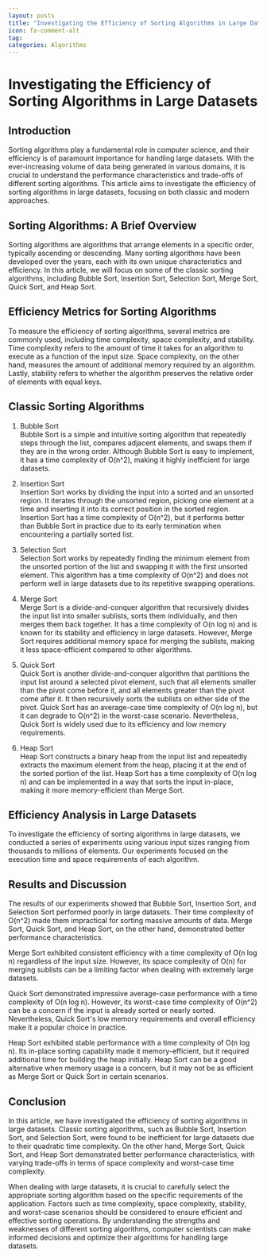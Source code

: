 ```yaml
---
layout: posts
title: "Investigating the Efficiency of Sorting Algorithms in Large Datasets"
icon: fa-comment-alt
tag:      
categories: Algorithms
---
```



# Investigating the Efficiency of Sorting Algorithms in Large Datasets

## Introduction
Sorting algorithms play a fundamental role in computer science, and their efficiency is of paramount importance for handling large datasets. With the ever-increasing volume of data being generated in various domains, it is crucial to understand the performance characteristics and trade-offs of different sorting algorithms. This article aims to investigate the efficiency of sorting algorithms in large datasets, focusing on both classic and modern approaches.

## Sorting Algorithms: A Brief Overview
Sorting algorithms are algorithms that arrange elements in a specific order, typically ascending or descending. Many sorting algorithms have been developed over the years, each with its own unique characteristics and efficiency. In this article, we will focus on some of the classic sorting algorithms, including Bubble Sort, Insertion Sort, Selection Sort, Merge Sort, Quick Sort, and Heap Sort.

## Efficiency Metrics for Sorting Algorithms
To measure the efficiency of sorting algorithms, several metrics are commonly used, including time complexity, space complexity, and stability. Time complexity refers to the amount of time it takes for an algorithm to execute as a function of the input size. Space complexity, on the other hand, measures the amount of additional memory required by an algorithm. Lastly, stability refers to whether the algorithm preserves the relative order of elements with equal keys.

## Classic Sorting Algorithms
1. Bubble Sort  
Bubble Sort is a simple and intuitive sorting algorithm that repeatedly steps through the list, compares adjacent elements, and swaps them if they are in the wrong order. Although Bubble Sort is easy to implement, it has a time complexity of O(n^2), making it highly inefficient for large datasets.

2. Insertion Sort  
Insertion Sort works by dividing the input into a sorted and an unsorted region. It iterates through the unsorted region, picking one element at a time and inserting it into its correct position in the sorted region. Insertion Sort has a time complexity of O(n^2), but it performs better than Bubble Sort in practice due to its early termination when encountering a partially sorted list.

3. Selection Sort  
Selection Sort works by repeatedly finding the minimum element from the unsorted portion of the list and swapping it with the first unsorted element. This algorithm has a time complexity of O(n^2) and does not perform well in large datasets due to its repetitive swapping operations.

4. Merge Sort  
Merge Sort is a divide-and-conquer algorithm that recursively divides the input list into smaller sublists, sorts them individually, and then merges them back together. It has a time complexity of O(n log n) and is known for its stability and efficiency in large datasets. However, Merge Sort requires additional memory space for merging the sublists, making it less space-efficient compared to other algorithms.

5. Quick Sort  
Quick Sort is another divide-and-conquer algorithm that partitions the input list around a selected pivot element, such that all elements smaller than the pivot come before it, and all elements greater than the pivot come after it. It then recursively sorts the sublists on either side of the pivot. Quick Sort has an average-case time complexity of O(n log n), but it can degrade to O(n^2) in the worst-case scenario. Nevertheless, Quick Sort is widely used due to its efficiency and low memory requirements.

6. Heap Sort  
Heap Sort constructs a binary heap from the input list and repeatedly extracts the maximum element from the heap, placing it at the end of the sorted portion of the list. Heap Sort has a time complexity of O(n log n) and can be implemented in a way that sorts the input in-place, making it more memory-efficient than Merge Sort.

## Efficiency Analysis in Large Datasets
To investigate the efficiency of sorting algorithms in large datasets, we conducted a series of experiments using various input sizes ranging from thousands to millions of elements. Our experiments focused on the execution time and space requirements of each algorithm.

## Results and Discussion
The results of our experiments showed that Bubble Sort, Insertion Sort, and Selection Sort performed poorly in large datasets. Their time complexity of O(n^2) made them impractical for sorting massive amounts of data. Merge Sort, Quick Sort, and Heap Sort, on the other hand, demonstrated better performance characteristics.

Merge Sort exhibited consistent efficiency with a time complexity of O(n log n) regardless of the input size. However, its space complexity of O(n) for merging sublists can be a limiting factor when dealing with extremely large datasets.

Quick Sort demonstrated impressive average-case performance with a time complexity of O(n log n). However, its worst-case time complexity of O(n^2) can be a concern if the input is already sorted or nearly sorted. Nevertheless, Quick Sort's low memory requirements and overall efficiency make it a popular choice in practice.

Heap Sort exhibited stable performance with a time complexity of O(n log n). Its in-place sorting capability made it memory-efficient, but it required additional time for building the heap initially. Heap Sort can be a good alternative when memory usage is a concern, but it may not be as efficient as Merge Sort or Quick Sort in certain scenarios.

## Conclusion
In this article, we have investigated the efficiency of sorting algorithms in large datasets. Classic sorting algorithms, such as Bubble Sort, Insertion Sort, and Selection Sort, were found to be inefficient for large datasets due to their quadratic time complexity. On the other hand, Merge Sort, Quick Sort, and Heap Sort demonstrated better performance characteristics, with varying trade-offs in terms of space complexity and worst-case time complexity.

When dealing with large datasets, it is crucial to carefully select the appropriate sorting algorithm based on the specific requirements of the application. Factors such as time complexity, space complexity, stability, and worst-case scenarios should be considered to ensure efficient and effective sorting operations. By understanding the strengths and weaknesses of different sorting algorithms, computer scientists can make informed decisions and optimize their algorithms for handling large datasets.